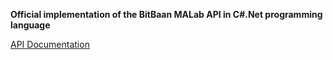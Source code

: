 **Official implementation of the BitBaan MALab API in C#.Net programming language**

[API Documentation](https://malab.bitbaan.com/apidocs/en)


